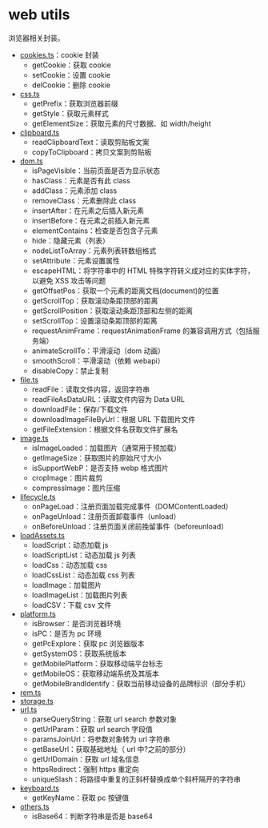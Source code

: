 # web utils

浏览器相关封装。

- [cookies.ts](./src/cookies.ts)：cookie 封装
  - getCookie：获取 cookie
  - setCookie：设置 cookie
  - delCookie：删除 cookie
- [css.ts](./src/css.ts)
  - getPrefix：获取浏览器前缀
  - getStyle：获取元素样式
  - getElementSize：获取元素的尺寸数据、如 width/height
- [clipboard.ts](./src/clipboard.ts)
  - readClipboardText：读取剪贴板文案
  - copyToClipboard：拷贝文案到剪贴板
- [dom.ts](./src/dom.ts)
  - isPageVisible：当前页面是否为显示状态
  - hasClass：元素是否有此 class
  - addClass：元素添加 class
  - removeClass：元素删除此 class
  - insertAfter：在元素之后插入新元素
  - insertBefore：在元素之前插入新元素
  - elementContains：检查是否包含子元素
  - hide：隐藏元素（列表）
  - nodeListToArray：元素列表转数组格式
  - setAttribute：元素设置属性
  - escapeHTML：将字符串中的 HTML 特殊字符转义成对应的实体字符，以避免 XSS 攻击等问题
  - getOffsetPos：获取一个元素的距离文档(document)的位置
  - getScrollTop：获取滚动条距顶部的距离
  - getScrollPosition：获取滚动条距顶部和左侧的距离
  - setScrollTop：设置滚动条距顶部的距离
  - requestAnimFrame：requestAnimationFrame 的兼容调用方式（包括服务端）
  - animateScrollTo：平滑滚动（dom 动画）
  - smoothScroll：平滑滚动（依赖 webapi）
  - disableCopy：禁止复制
- [file.ts](./src/file.ts)
  - readFile：读取文件内容，返回字符串
  - readFileAsDataURL：读取文件内容为 Data URL
  - downloadFile：保存/下载文件
  - downloadImageFileByUrl：根据 URL 下载图片文件
  - getFileExtension：根据文件名获取文件扩展名
- [image.ts](./src/image.ts)
  - isImageLoaded：加载图片（通常用于预加载）
  - getImageSize：获取图片的原始尺寸大小
  - isSupportWebP：是否支持 webp 格式图片
  - cropImage：图片裁剪
  - compressImage：图片压缩
- [lifecycle.ts](./src/lifecycle.ts)
  - onPageLoad：注册页面加载完成事件（DOMContentLoaded）
  - onPageUnload：注册页面卸载事件（unload）
  - onBeforeUnload：注册页面关闭前挽留事件（beforeunload）
- [loadAssets.ts](./src/loadAssets.ts)
  - loadScript：动态加载 js
  - loadScriptList：动态加载 js 列表
  - loadCss：动态加载 css
  - loadCssList：动态加载 css 列表
  - loadImage：加载图片
  - loadImageList：加载图片列表
  - loadCSV：下载 csv 文件
- [platform.ts](./src/platform.ts)
  - isBrowser：是否浏览器环境
  - isPC：是否为 pc 环境
  - getPcExplore：获取 pc 浏览器版本
  - getSystemOS：获取系统版本
  - getMobilePlatform：获取移动端平台标志
  - getMobileOS：获取移动端系统及其版本
  - getMobileBrandIdentify：获取当前移动设备的品牌标识（部分手机）
- [rem.ts](./src/rem.ts)
- [storage.ts](./src/storage.ts)
- [url.ts](./src/url.ts)
  - parseQueryString：获取 url search 参数对象
  - getUrlParam：获取 url search 字段值
  - paramsJoinUrl：将参数对象转为 url 字符串
  - getBaseUrl：获取基础地址（ url 中?之前的部分）
  - getUrlDomain：获取 url 域名信息
  - httpsRedirect：强制 https 重定向
  - uniqueSlash：将路径中重复的正斜杆替换成单个斜杆隔开的字符串
- [keyboard.ts](./src/keyboard.ts)
  - getKeyName：获取 pc 按键值
- [others.ts](./src/others.ts)
  - isBase64：判断字符串是否是 base64
